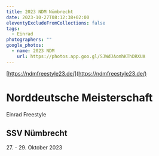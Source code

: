 ```yaml
---
title: 2023 NDM Nümbrecht
date: 2023-10-27T08:12:38+02:00
eleventyExcludeFromCollections: false
tags:
  - Einrad
photographers: ""
google_photos:
  - name: 2023 NDM
    url: https://photos.app.goo.gl/SJWdJAomhKThDRXUA
---
```

[https://ndmfreestyle23.de/](https://ndmfreestyle23.de/)              

# Norddeutsche Meisterschaft
Einrad Freestyle

## SSV Nümbrecht

<p>27. - 29. Oktober 2023</p>
